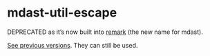 # mdast-util-escape

DEPRECATED as it’s now built into [remark](https://github.com/wooorm/remark/releases/tag/3.0.0)
(the new name for mdast).

[See previous versions](https://github.com/wooorm/mdast-util-escape/tree/febd2a653919c15909a4e50798a4129594895f0e).
They can still be used.
